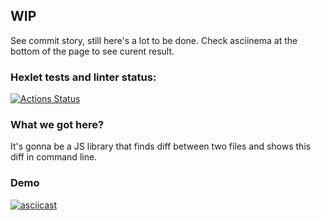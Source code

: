 ## WIP
See commit story, still here's a lot to be done. Check asciinema at the bottom of the page to see curent result.

### Hexlet tests and linter status:
[![Actions Status](https://github.com/ilyavazhenin/frontend-project-46/workflows/hexlet-check/badge.svg)](https://github.com/ilyavazhenin/frontend-project-46/actions)

### What we got here?
It's gonna be a JS library that finds diff between two files and shows this diff in command line.

### Demo
[![asciicast](https://asciinema.org/a/ey6UTKwBEOe5AwQCmJofsk3qE.svg)](https://asciinema.org/a/ey6UTKwBEOe5AwQCmJofsk3qE)